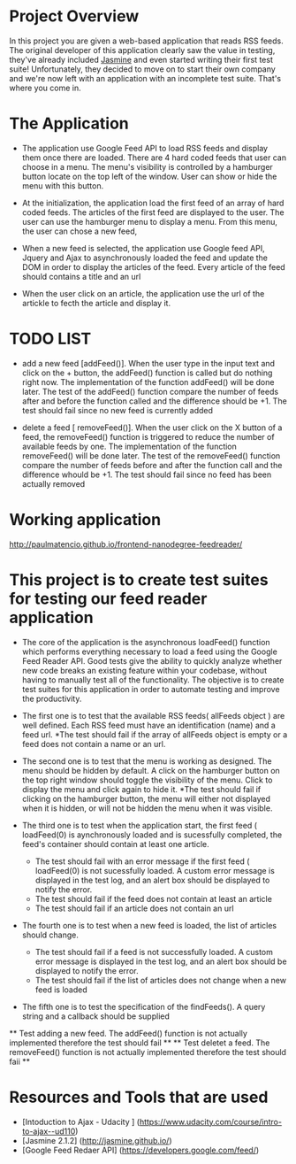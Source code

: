 # Project Overview

In this project you are given a web-based application that reads RSS feeds. The original developer of this application clearly saw the value in testing, they've already included [Jasmine](http://jasmine.github.io/) and even started writing their first test suite! Unfortunately, they decided to move on to start their own company and we're now left with an application with an incomplete test suite. That's where you come in.


# The Application

* The application use Google Feed API to load RSS feeds and display them once there are loaded. There are 4 hard coded feeds that user can choose in a menu. The menu's visibility is controlled by a hamburger button locate on the top left of the window. User can show or hide the menu with this button.

* At the initialization, the application load the first feed of an array of hard coded feeds. The articles of the first feed are displayed to the user. The user can use the hamburger menu to display a menu. From this menu, the user can  chose a new feed,

* When a new feed is selected, the application use Google feed API, Jquery and  Ajax to  asynchronously loaded the feed and update the DOM in order to display the articles of the feed. Every article of the feed should contains a title and an url

* When the user click on an article, the application use the url of the artickle to fecth the article and display it.

# TODO LIST

* add a new feed  [addFeed()].  When the user type in the input text and click on the + button, the addFeed() function is called but do nothing right now. The implementation of the function addFeed() will be done later. The test of the addFeed() function compare the number of feeds after and before the function called and the difference should be +1. The test should fail  since no new feed is currently added

* delete a feed [ removeFeed()]. When the user click on the X button of a feed, the removeFeed() function is triggered to reduce the number of available feeds by one. The implementation of the function removeFeed() will be done later.  The test of the removeFeed() function compare the number of feeds before and after the function call and the difference whould be +1. The test should fail  since no feed has been actually removed

# Working application

http://paulmatencio.github.io/frontend-nanodegree-feedreader/


# This project is to create test suites for testing our feed reader application

* The core of the application is the asynchronous loadFeed() function which  performs everything necessary to load a feed using the Google Feed Reader API.  Good tests give the ability to quickly analyze whether new code breaks an existing feature within your codebase, without having to manually test all of the functionality. The objective is to create test suites for this application in order to automate testing and improve the productivity.

* The first one is to test that the available RSS feeds( allFeeds object ) are well defined. Each RSS feed must have an identification (name) and a feed url.
    *The test should fail if the array of allFeeds object is empty or  a feed does not contain a name or an url.

* The second one is to test that the menu is working as designed. The menu should be hidden by default. A click on the hamburger button on the top right window  should toggle the visibility of the menu. Click to display the menu and click again to hide it.
    *The test should fail if clicking on the hamburger button, the  menu will either not displayed when it is hidden, or will not be hidden the menu when it was visible.

* The third one is to test when the application start, the first feed ( loadFeed(0) is aynchronously loaded and is sucessfully completed, the  feed's container should contain at least one article.
    * The test should fail with an error message if the first feed ( loadFeed(0) is not sucessfully loaded. A custom error message is displayed in the test log, and an alert box should be displayed to notify the error.
    * The test should fail if the feed does not contain at least an article
    * The test should fail if an article does not contain an url


* The fourth one is to test when a new feed is loaded, the list of articles should change.
    * The test should fail if a feed is not successfully loaded. A custom error message is displayed in the test log, and an alert box should be displayed to notify the error.
    * The test should fail if the list of articles does not change when a new feed is loaded


* The fifth one is to test the specification of the findFeeds(). A query string and a callback should be supplied


** Test adding a  new feed. The  addFeed() function  is not actually implemented therefore the test should fail  **
** Test deletet a feed. The  removeFeed() function is not actually implemented therefore the test should faii **

# Resources and Tools that are used

* [Intoduction to Ajax - Udacity ]  (https://www.udacity.com/course/intro-to-ajax--ud110)
* [Jasmine 2.1.2]  (http://jasmine.github.io/)
* [Google Feed Redaer API]  (https://developers.google.com/feed/)
